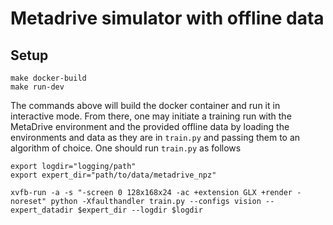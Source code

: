 # Metadrive simulator with offline data

## Setup

```
make docker-build
make run-dev
```
The commands above will build the docker container and run it in interactive mode. From there, one may initiate a training run with the MetaDrive environment and the provided offline data by loading the environments and data as they are in `train.py` and passing them to an algorithm of choice. One should run `train.py` as follows

```
export logdir="logging/path"
export expert_dir="path/to/data/metadrive_npz"

xvfb-run -a -s "-screen 0 128x168x24 -ac +extension GLX +render -noreset" python -Xfaulthandler train.py --configs vision --expert_datadir $expert_dir --logdir $logdir 
```


